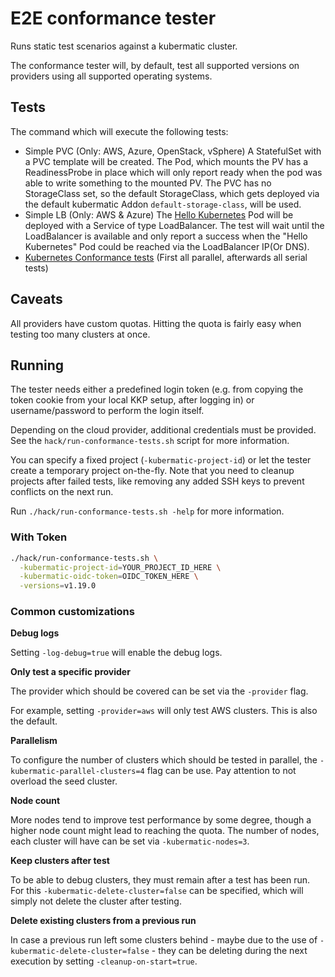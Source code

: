 # E2E conformance tester

Runs static test scenarios against a kubermatic cluster.

The conformance tester will, by default, test all supported versions on providers using all supported operating systems.

## Tests

The command which will execute the following tests:
- Simple PVC (Only: AWS, Azure, OpenStack, vSphere)
  A StatefulSet with a PVC template will be created. The Pod, which mounts the PV has a ReadinessProbe in place
  which will only report ready when the pod was able to write something to the mounted PV.
  The PVC has no StorageClass set, so the default StorageClass, which gets deployed via the default kubermatic Addon `default-storage-class`, will be used.
- Simple LB (Only: AWS & Azure)
  The [Hello Kubernetes](https://kubernetes.io/docs/tasks/access-application-cluster/service-access-application-cluster/#creating-a-service-for-an-application-running-in-two-pods) Pod will be deployed with a Service of type LoadBalancer.
  The test will wait until the LoadBalancer is available and only report a success when the "Hello Kubernetes" Pod could be reached via the LoadBalancer IP(Or DNS).
- [Kubernetes Conformance tests](https://github.com/kubernetes/community/blob/master/contributors/devel/sig-architecture/conformance-tests.md) (First all parallel, afterwards all serial tests)

## Caveats

All providers have custom quotas. Hitting the quota is fairly easy when testing too many clusters at once.

## Running

The tester needs either a predefined login token (e.g. from copying the token cookie from your local KKP setup, after
logging in) or username/password to perform the login itself.

Depending on the cloud provider, additional credentials must be provided. See the `hack/run-conformance-tests.sh`
script for more information.

You can specify a fixed project (`-kubermatic-project-id`) or let the tester create a temporary project on-the-fly.
Note that you need to cleanup projects after failed tests, like removing any added SSH keys to prevent conflicts
on the next run.

Run `./hack/run-conformance-tests.sh -help` for more information.

### With Token

```bash
./hack/run-conformance-tests.sh \
  -kubermatic-project-id=YOUR_PROJECT_ID_HERE \
  -kubermatic-oidc-token=OIDC_TOKEN_HERE \
  -versions=v1.19.0
```

### Common customizations

**Debug logs**

Setting `-log-debug=true` will enable the debug logs.

**Only test a specific provider**

The provider which should be covered can be set via the `-provider` flag.

For example, setting `-provider=aws` will only test AWS clusters. This is also the default.

**Parallelism**

To configure the number of clusters which should be tested in parallel, the `-kubermatic-parallel-clusters=4`
flag can be use. Pay attention to not overload the seed cluster.

**Node count**

More nodes tend to improve test performance by some degree, though a higher node count might
lead to reaching the quota. The number of nodes, each cluster will have can be set via
`-kubermatic-nodes=3`.

**Keep clusters after test**

To be able to debug clusters, they must remain after a test has been run.
For this `-kubermatic-delete-cluster=false` can be specified, which will simply not delete the
cluster after testing.

**Delete existing clusters from a previous run**

In case a previous run left some clusters behind - maybe due to the use of `-kubermatic-delete-cluster=false` -
they can be deleting during the next execution by setting `-cleanup-on-start=true`.
